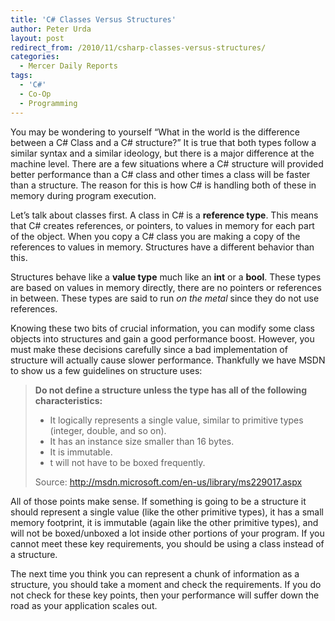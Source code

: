 ```yaml
---
title: 'C# Classes Versus Structures'
author: Peter Urda
layout: post
redirect_from: /2010/11/csharp-classes-versus-structures/
categories:
  - Mercer Daily Reports
tags:
  - 'C#'
  - Co-Op
  - Programming
---
```

You may be wondering to yourself &#8220;What in the world is the difference between a C# Class and a C# structure?&#8221; It is true that both types follow a similar syntax and a similar ideology, but there is a major difference at the machine level. There are a few situations where a C# structure will provided better performance than a C# class and other times a class will be faster than a structure. The reason for this is how C# is handling both of these in memory during program execution.

Let&#8217;s talk about classes first. A class in C# is a **reference type**. This means that C# creates references, or pointers, to values in memory for each part of the object. When you copy a C# class you are making a copy of the references to values in memory. Structures have a different behavior than this.

Structures behave like a **value type** much like an **int** or a **bool**. These types are based on values in memory directly, there are no pointers or references in between. These types are said to run *on the metal* since they do not use references.

Knowing these two bits of crucial information, you can modify some class objects into structures and gain a good performance boost. However, you must make these decisions carefully since a bad implementation of structure will actually cause slower performance. Thankfully we have MSDN to show us a few guidelines on structure uses:

> **Do not define a structure unless the type has all of the following characteristics:**
> 
>   * It logically represents a single value, similar to primitive types (integer, double, and so on).
>   * It has an instance size smaller than 16 bytes.
>   * It is immutable.
>   * t will not have to be boxed frequently.
> 
> Source: <a href="http://msdn.microsoft.com/en-us/library/ms229017.aspx" class="external external_icon" target="_blank">http://msdn.microsoft.com/en-us/library/ms229017.aspx</a> 

All of those points make sense. If something is going to be a structure it should represent a single value (like the other primitive types), it has a small memory footprint, it is immutable (again like the other primitive types), and will not be boxed/unboxed a lot inside other portions of your program. If you cannot meet these key requirements, you should be using a class instead of a structure.

The next time you think you can represent a chunk of information as a structure, you should take a moment and check the requirements. If you do not check for these key points, then your performance will suffer down the road as your application scales out.